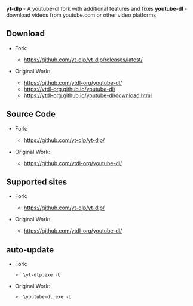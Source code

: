 **yt-dlp** - A youtube-dl fork with additional features and fixes 
**youtube-dl** - download videos from youtube.com or other video platforms


## Download

- Fork:
    + https://github.com/yt-dlp/yt-dlp/releases/latest/

- Original Work:
    + https://github.com/ytdl-org/youtube-dl/
    + https://ytdl-org.github.io/youtube-dl/
    + https://ytdl-org.github.io/youtube-dl/download.html


## Source Code

- Fork:
    + https://github.com/yt-dlp/yt-dlp/
    
- Original Work:
    + https://github.com/ytdl-org/youtube-dl/


## Supported sites

- Fork:
    + https://github.com/yt-dlp/yt-dlp/
    
- Original Work:
    + https://github.com/ytdl-org/youtube-dl/
    

## auto-update

- Fork:
    ```  
    > .\yt-dlp.exe -U
    ```

- Original Work:
    ```  
    > .\youtube-dl.exe -U
    ```
